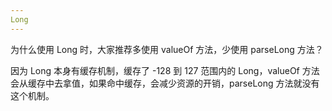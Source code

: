 ```yaml
---
Long
---
```


为什么使用 Long 时，大家推荐多使用 valueOf 方法，少使用 parseLong 方法？

因为 Long 本身有缓存机制，缓存了 -128 到 127 范围内的 Long，valueOf 方法会从缓存中去拿值，如果命中缓存，会减少资源的开销，parseLong 方法就没有这个机制。

